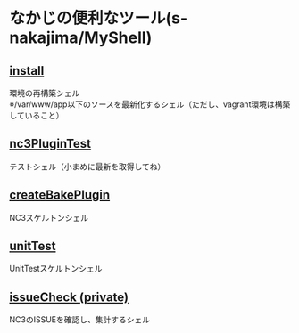 # なかじの便利なツール(s-nakajima/MyShell)

## [install](https://github.com/s-nakajima/MyShell/tree/master/install)

環境の再構築シェル<br>
※/var/www/app以下のソースを最新化するシェル（ただし、vagrant環境は構築していること）

## [nc3PluginTest](https://github.com/s-nakajima/MyShell/tree/master/nc3PluginTest)<br>

テストシェル（小まめに最新を取得してね）


## [createBakePlugin](https://github.com/s-nakajima/MyShell/tree/master/createBakePlugin)

NC3スケルトンシェル


## [unitTest](https://github.com/s-nakajima/MyShell/tree/master/createBakePlugin)

UnitTestスケルトンシェル


## [issueCheck (private)](https://github.com/s-nakajima/issueCheck)

NC3のISSUEを確認し、集計するシェル
